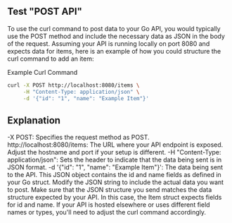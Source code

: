 ## Test "POST API"
To use the curl command to post data to your Go API, you would typically use the POST method and include the necessary data as JSON in the body of the request. Assuming your API is running locally on port 8080 and expects data for items, here is an example of how you could structure the curl command to add an item:

Example Curl Command

```bash
curl -X POST http://localhost:8080/items \
     -H "Content-Type: application/json" \
     -d '{"id": "1", "name": "Example Item"}'
```
## Explanation
-X POST: Specifies the request method as POST.
http://localhost:8080/items: The URL where your API endpoint is exposed. Adjust the hostname and port if your setup is different.
-H "Content-Type: application/json": Sets the header to indicate that the data being sent is in JSON format.
-d '{"id": "1", "name": "Example Item"}': The data being sent to the API. This JSON object contains the id and name fields as defined in your Go struct. Modify the JSON string to include the actual data you want to post.
Make sure that the JSON structure you send matches the data structure expected by your API. In this case, the Item struct expects fields for id and name. If your API is hosted elsewhere or uses different field names or types, you'll need to adjust the curl command accordingly.